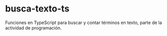# busca-texto-ts
Funciones en TypeScript para buscar y contar términos en texto, parte de la actividad de programación.
